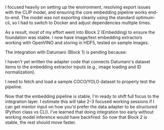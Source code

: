 I focused heavily on setting up the environment, resolving export issues with the CLIP model, and ensuring the core embedding pipeline works end-to-end. The model was not exporting cleanly using the standard optimum-cli, so I had to switch to Docker and adjust dependencies multiple times.

As a result, most of my effort went into Block 2 (Embedding) to ensure the foundation was stable. I now have image/text embedding extractors working with OpenVINO and storing in HDF5, tested on sample images.

The integration with Datumaro (Block 1) is pending because:

I haven't yet written the adapter code that connects Datumaro's dataset items to the embedding extractor inputs (e.g., image loading and ID normalization).

I need to fetch and load a sample COCO/YOLO dataset to properly test the pipeline.

Now that the embedding pipeline is stable, I'm ready to shift full focus to the integration layer. I estimate this will take 2–3 focused working sessions if I can get mentor input on how you'd prefer the data adapter to be structured (Python class vs CLI).
I’ve learned that doing integration too early without working model inference would have backfired. So now that Block 2 is stable, the rest should move faster.
